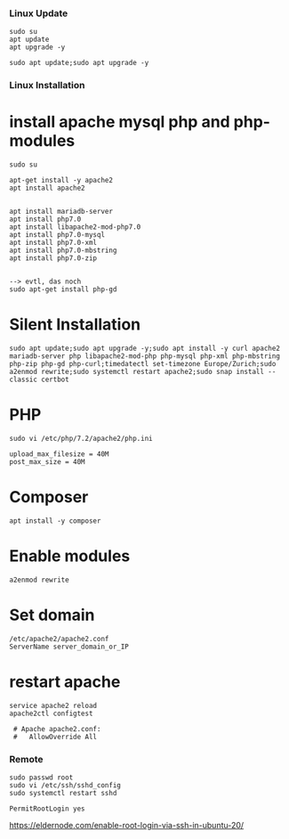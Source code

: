 ### Linux Update
```
sudo su
apt update 
apt upgrade -y
```

```
sudo apt update;sudo apt upgrade -y
```


### Linux Installation

# install apache mysql php and php-modules
```
sudo su

apt-get install -y apache2
apt install apache2


apt install mariadb-server
apt install php7.0
apt install libapache2-mod-php7.0
apt install php7.0-mysql
apt install php7.0-xml
apt install php7.0-mbstring
apt install php7.0-zip


--> evtl, das noch
sudo apt-get install php-gd

```


# Silent Installation
```
sudo apt update;sudo apt upgrade -y;sudo apt install -y curl apache2 mariadb-server php libapache2-mod-php php-mysql php-xml php-mbstring php-zip php-gd php-curl;timedatectl set-timezone Europe/Zurich;sudo a2enmod rewrite;sudo systemctl restart apache2;sudo snap install --classic certbot
```

# PHP
```
sudo vi /etc/php/7.2/apache2/php.ini
```

```
upload_max_filesize = 40M
post_max_size = 40M
```





# Composer
```
apt install -y composer
```



# Enable modules
```
a2enmod rewrite
```

# Set domain 
```
/etc/apache2/apache2.conf
ServerName server_domain_or_IP
```

# restart apache
```
service apache2 reload
apache2ctl configtest
```

```
 # Apache apache2.conf:
 #   AllowOverride All
```








### Remote

```
sudo passwd root
sudo vi /etc/ssh/sshd_config
sudo systemctl restart sshd
```

```
PermitRootLogin yes
```


https://eldernode.com/enable-root-login-via-ssh-in-ubuntu-20/

